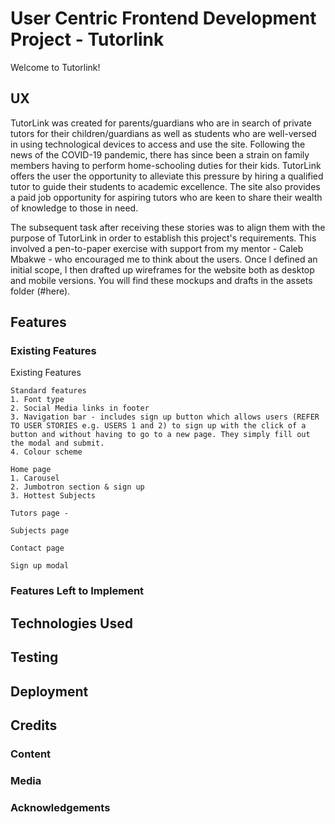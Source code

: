 # User Centric Frontend Development Project - Tutorlink

<!-- One or two paragraphs providing an overview of your project. -->

<!-- Essentially, this part is your sales pitch. -->
Welcome to Tutorlink!
 
## UX
 
<!-- Use this section to provide insight into your UX process, focusing on who this website is for, what it is that they want to achieve and how your project is the best way to help them achieve these things. -->
TutorLink was created for parents/guardians who are in search of private tutors for their children/guardians as well as students who are well-versed in using technological devices to access and use the site. Following the news of the COVID-19 pandemic, there has since been a strain on family members having to perform home-schooling duties for their kids. TutorLink offers the user the opportunity to alleviate this pressure by hiring a qualified tutor to guide their students to academic excellence. The site also provides a paid job opportunity for aspiring tutors who are keen to share their wealth of knowledge to those in need.

<!-- In particular, as part of this section we recommend that you provide a list of User Stories, with the following general structure:
- As a user type, I want to perform an action, so that I can achieve a goal. -->

<!-- This section is also where you would share links to any wireframes, mockups, diagrams etc. that you created as part of the design process. These files should themselves either be included as a pdf file in the project itself (in an separate directory), or just hosted elsewhere online and can be in any format that is viewable inside the browser. -->
The subsequent task after receiving these stories was to align them with the purpose of TutorLink in order to establish this project's requirements. This involved a pen-to-paper exercise with support from my mentor - Caleb Mbakwe - who encouraged me to think about the users. Once I defined an initial scope, I then drafted up wireframes for the website both as desktop and mobile versions. You will find these mockups and drafts in the assets folder (#here). 

## Features

<!-- In this section, you should go over the different parts of your project, and describe each in a sentence or so. -->
 
### Existing Features
<!-- - Feature 1 - allows users X to achieve Y, by having them fill out Z
- ... -->
Existing Features

    Standard features
    1. Font type
    2. Social Media links in footer
    3. Navigation bar - includes sign up button which allows users (REFER TO USER STORIES e.g. USERS 1 and 2) to sign up with the click of a button and without having to go to a new page. They simply fill out the modal and submit.
    4. Colour scheme
    
    Home page
    1. Carousel
    2. Jumbotron section & sign up
    3. Hottest Subjects

    Tutors page - 

    Subjects page

    Contact page

    Sign up modal


<!-- For some/all of your features, you may choose to reference the specific project files that implement them, although this is entirely optional. -->

<!-- In addition, you may also use this section to discuss plans for additional features to be implemented in the future: -->

### Features Left to Implement
<!-- - Another feature idea -->

## Technologies Used

<!-- In this section, you should mention all of the languages, frameworks, libraries, and any other tools that you have used to construct this project. For each, provide its name, a link to its official site and a short sentence of why it was used. -->

<!-- - [JQuery](https://jquery.com)
    - The project uses **JQuery** to simplify DOM manipulation. -->


## Testing

<!-- In this section, you need to convince the assessor that you have conducted enough testing to legitimately believe that the site works well. Essentially, in this part you will want to go over all of your user stories from the UX section and ensure that they all work as intended, with the project providing an easy and straightforward way for the users to achieve their goals. -->

<!-- Whenever it is feasible, prefer to automate your tests, and if you've done so, provide a brief explanation of your approach, link to the test file(s) and explain how to run them. -->

<!-- For any scenarios that have not been automated, test the user stories manually and provide as much detail as is relevant. A particularly useful form for describing your testing process is via scenarios, such as: -->

<!-- 1. Contact form:
    1. Go to the "Contact Us" page
    2. Try to submit the empty form and verify that an error message about the required fields appears
    3. Try to submit the form with an invalid email address and verify that a relevant error message appears
    4. Try to submit the form with all inputs valid and verify that a success message appears. -->

<!-- In addition, you should mention in this section how your project looks and works on different browsers and screen sizes. -->

<!-- You should also mention in this section any interesting bugs or problems you discovered during your testing, even if you haven't addressed them yet. -->

<!-- If this section grows too long, you may want to split it off into a separate file and link to it from here. -->

## Deployment

<!-- This section should describe the process you went through to deploy the project to a hosting platform (e.g. GitHub Pages or Heroku). -->

<!-- In particular, you should provide all details of the differences between the deployed version and the development version, if any, including:
- Different values for environment variables (Heroku Config Vars)?
- Different configuration files?
- Separate git branch? -->

<!-- In addition, if it is not obvious, you should also describe how to run your code locally. -->


## Credits

### Content
<!-- - The text for section Y was copied from the [Wikipedia article Z](https://en.wikipedia.org/wiki/Z) -->

### Media
<!-- - The photos used in this site were obtained from ... -->

### Acknowledgements

<!-- - I received inspiration for this project from X -->

